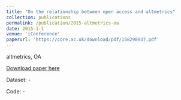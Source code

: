 ```yaml
---
title: "On the relationship between open access and altmetrics"
collection: publications
permalink: /publication/2015-altmetrics-oa
date: 2015-1-1
venue: 'iConference'
paperurl: 'https://core.ac.uk/download/pdf/158298937.pdf'
---
```

altmetrics, OA

[Download paper here](https://core.ac.uk/download/pdf/158298937.pdf)

Dataset: -

Code: -
